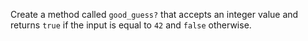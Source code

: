 Create a method called `good_guess?` that accepts an integer value and returns `true` if the input is equal to `42` and `false` otherwise.
